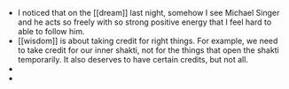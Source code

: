 - I noticed that on the [[dream]] last night, somehow I see Michael Singer and he acts so freely with so strong positive energy that I feel hard to able to follow him.
- [[wisdom]] is about taking credit for right things. For example, we need to take credit for our inner shakti, not for the things that open the shakti temporarily. It also deserves to have certain credits, but not all.  
- 
- 
